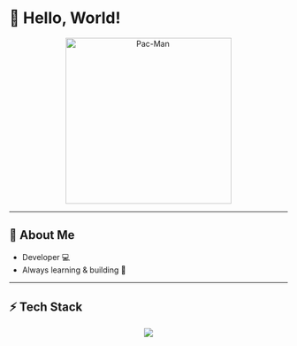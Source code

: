 # 👋 Hello, World!

<p align="center">
  <img src="https://media.giphy.com/media/QNFhOolVeCzPQ2Mx85/giphy.gif" width="300" alt="Pac-Man">
</p>

---

## 🐶 About Me
- Developer 💻  
- Always learning & building 🚀  

---

## ⚡ Tech Stack
<p align="center">
  <img src="https://skillicons.dev/icons?i=html,css,js,react,next,tailwind,python,java,git,linux" />
</p>
